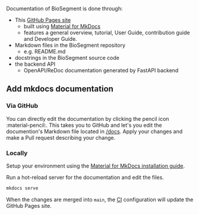 Documentation of BioSegment is done through:

- This [GitHub Pages site](https://vibbic.github.io/biosegment)
    - built using [Material for MkDocs](https://squidfunk.github.io/mkdocs-material/)
    - features a general overview, tutorial, User Guide, contribution guide and Developer Guide.
- Markdown files in the BioSegment repository
    - e.g. README.md
- docstrings in the BioSegment source code
- the backend API
    - OpenAPI/ReDoc documentation generated by FastAPI backend

## Add mkdocs documentation

### Via GitHub

You can directly edit the documentation by clicking the pencil icon :material-pencil:. This takes you to GitHub and let's you edit the documention's Markdown file located in [/docs](https://github.com/vibbic/biosegment/tree/master/docs). Apply your changes and make a Pull request describing your change.

### Locally

Setup your environment using the [Material for MkDocs installation guide](https://squidfunk.github.io/mkdocs-material/getting-started/).

Run a hot-reload server for the documentation and edit the files.

```bash
mkdocs serve
```

When the changes are merged into `main`, the [CI](/contributing/build-systems.md) configuration will update the GitHub Pages site.